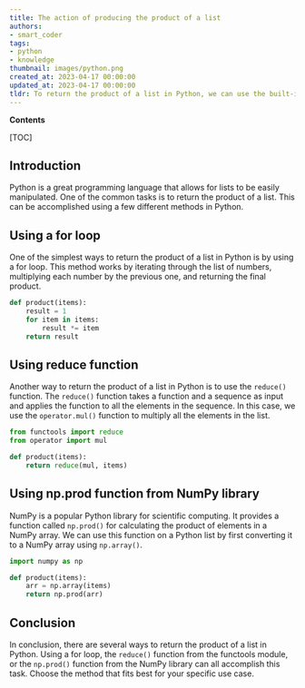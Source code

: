 ```yaml
---
title: The action of producing the product of a list
authors:
- smart_coder
tags:
- python
- knowledge
thumbnail: images/python.png
created_at: 2023-04-17 00:00:00
updated_at: 2023-04-17 00:00:00
tldr: To return the product of a list in Python, we can use the built-in function `reduce` from the `functools` module.
---
```


**Contents**

[TOC]

## Introduction
Python is a great programming language that allows for lists to be easily manipulated. One of the common tasks is to return the product of a list. This can be accomplished using a few different methods in Python.

## Using a for loop
One of the simplest ways to return the product of a list in Python is by using a for loop. This method works by iterating through the list of numbers, multiplying each number by the previous one, and returning the final product.

```python
def product(items):
    result = 1
    for item in items:
        result *= item
    return result
```

## Using reduce function
Another way to return the product of a list in Python is to use the `reduce()` function. The `reduce()` function takes a function and a sequence as input and applies the function to all the elements in the sequence. In this case, we use the `operator.mul()` function to multiply all the elements in the list.

```python
from functools import reduce
from operator import mul

def product(items):
    return reduce(mul, items)
```

## Using np.prod function from NumPy library
NumPy is a popular Python library for scientific computing. It provides a function called `np.prod()` for calculating the product of elements in a NumPy array. We can use this function on a Python list by first converting it to a NumPy array using `np.array()`.

```python
import numpy as np

def product(items):
    arr = np.array(items)
    return np.prod(arr)
```

## Conclusion
In conclusion, there are several ways to return the product of a list in Python. Using a for loop, the `reduce()` function from the functools module, or the `np.prod()` function from the NumPy library can all accomplish this task. Choose the method that fits best for your specific use case.
